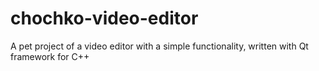 # chochko-video-editor
A pet project of a video editor with a simple functionality, written with Qt framework for C++
